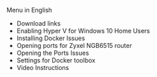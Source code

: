 Menu in English
* Download links
* Enabling Hyper V for Windows 10 Home Users
* Installing Docker Issues
* Opening ports for Zyxel NGB6515 router
* Opening the Ports Issues
* Settings for Docker toolbox
* Video Instructions


